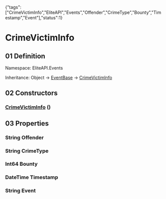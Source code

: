 {"tags":["CrimeVictimInfo","EliteAPI","Events","Offender","CrimeType","Bounty","Timestamp","Event"],"status":1}

# CrimeVictimInfo

## 01 Definition

Namespace: <span class='code'>EliteAPI.Events</span>

Inheritance: <span class='code'>Object</span> → <span class='code'>[EventBase](../../EliteAPI/Events/EventBase.html)</span> → <span class='code'>[CrimeVictimInfo](../../EliteAPI/Events/CrimeVictimInfo.html)</span>

## 02 Constructors

### <span class='code'>[CrimeVictimInfo](../../EliteAPI/Events/CrimeVictimInfo.html)</span> ()

## 03 Properties

### <span class='code'>String</span> Offender

### <span class='code'>String</span> CrimeType

### <span class='code'>Int64</span> Bounty

### <span class='code'>DateTime</span> Timestamp

### <span class='code'>String</span> Event

